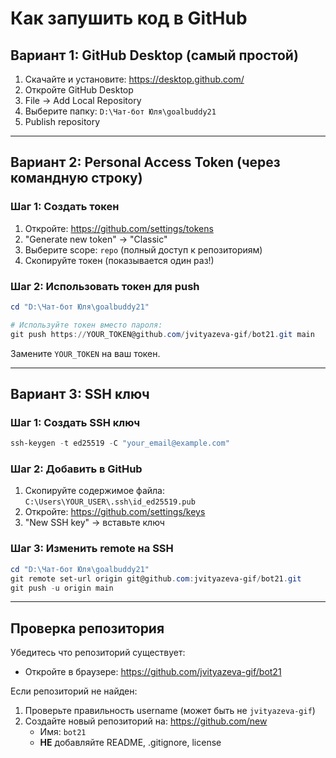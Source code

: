 # Как запушить код в GitHub

## Вариант 1: GitHub Desktop (самый простой)

1. Скачайте и установите: https://desktop.github.com/
2. Откройте GitHub Desktop
3. File → Add Local Repository
4. Выберите папку: `D:\Чат-бот Юля\goalbuddy21`
5. Publish repository

---

## Вариант 2: Personal Access Token (через командную строку)

### Шаг 1: Создать токен

1. Откройте: https://github.com/settings/tokens
2. "Generate new token" → "Classic"
3. Выберите scope: `repo` (полный доступ к репозиториям)
4. Скопируйте токен (показывается один раз!)

### Шаг 2: Использовать токен для push

```powershell
cd "D:\Чат-бот Юля\goalbuddy21"

# Используйте токен вместо пароля:
git push https://YOUR_TOKEN@github.com/jvityazeva-gif/bot21.git main
```

Замените `YOUR_TOKEN` на ваш токен.

---

## Вариант 3: SSH ключ

### Шаг 1: Создать SSH ключ

```powershell
ssh-keygen -t ed25519 -C "your_email@example.com"
```

### Шаг 2: Добавить в GitHub

1. Скопируйте содержимое файла: `C:\Users\YOUR_USER\.ssh\id_ed25519.pub`
2. Откройте: https://github.com/settings/keys
3. "New SSH key" → вставьте ключ

### Шаг 3: Изменить remote на SSH

```powershell
cd "D:\Чат-бот Юля\goalbuddy21"
git remote set-url origin git@github.com:jvityazeva-gif/bot21.git
git push -u origin main
```

---

## Проверка репозитория

Убедитесь что репозиторий существует:
- Откройте в браузере: https://github.com/jvityazeva-gif/bot21

Если репозиторий не найден:
1. Проверьте правильность username (может быть не `jvityazeva-gif`)
2. Создайте новый репозиторий на: https://github.com/new
   - Имя: `bot21`
   - **НЕ** добавляйте README, .gitignore, license

